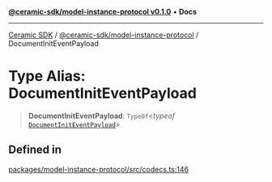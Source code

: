 [**@ceramic-sdk/model-instance-protocol v0.1.0**](../README.md) • **Docs**

***

[Ceramic SDK](../../../README.md) / [@ceramic-sdk/model-instance-protocol](../README.md) / DocumentInitEventPayload

# Type Alias: DocumentInitEventPayload

> **DocumentInitEventPayload**: `TypeOf`\<*typeof* [`DocumentInitEventPayload`](../variables/DocumentInitEventPayload.md)\>

## Defined in

[packages/model-instance-protocol/src/codecs.ts:146](https://github.com/ceramicstudio/ceramic-sdk/blob/a220cbca7950f690af7f3d03a0023681bb9f5426/packages/model-instance-protocol/src/codecs.ts#L146)
